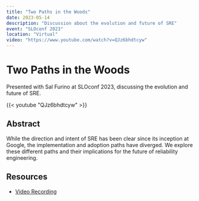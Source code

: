 ```yaml
---
title: "Two Paths in the Woods"
date: 2023-05-14
description: "Discussion about the evolution and future of SRE"
event: "SLOconf 2023"
location: "Virtual"
video: "https://www.youtube.com/watch?v=QJz6bhdtcyw"
---
```


# Two Paths in the Woods

Presented with Sal Furino at SLOconf 2023, discussing the evolution and future of SRE.

{{< youtube "QJz6bhdtcyw" >}}

## Abstract

While the direction and intent of SRE has been clear since its inception at Google, the implementation and adoption paths have diverged. We explore these different paths and their implications for the future of reliability engineering.

## Resources

- [Video Recording](https://www.youtube.com/watch?v=QJz6bhdtcyw) 